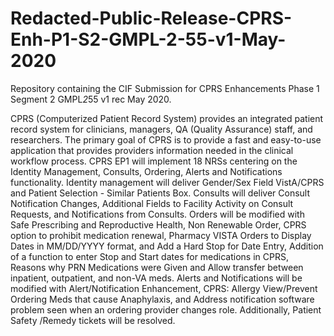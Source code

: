 # Redacted-Public-Release-CPRS-Enh-P1-S2-GMPL-2-55-v1-May-2020
Repository containing the CIF Submission for CPRS Enhancements Phase 1 Segment 2 GMPL*2*55 v1 rec May 2020.

CPRS (Computerized Patient Record System) provides an integrated patient record system for clinicians, managers, QA (Quality Assurance) staff, and researchers. The primary goal of CPRS is to provide a fast and easy-to-use application that provides providers information needed in the clinical workflow process. CPRS EP1 will implement 18 NRSs centering on the Identity Management, Consults, Ordering, Alerts and Notifications functionality. Identity management will deliver Gender/Sex Field VistA/CPRS and Patient Selection - Similar Patients Box. Consults will deliver Consult Notification Changes, Additional Fields to Facility Activity on Consult Requests, and Notifications from Consults. Orders will be modified with Safe Prescribing and Reproductive Health, Non Renewable Order, CPRS option to prohibit medication renewal, Pharmacy VISTA Orders to Display Dates in MM/DD/YYYY format, and Add a Hard Stop for Date Entry, Addition of a function to enter Stop and Start dates for medications in CPRS, Reasons why PRN Medications were Given and Allow transfer between inpatient, outpatient, and non-VA meds. Alerts and Notifications will be modified with Alert/Notification Enhancement, CPRS: Allergy View/Prevent Ordering Meds that cause Anaphylaxis, and Address notification software problem seen when an ordering provider changes role. Additionally, Patient Safety /Remedy tickets will be resolved.